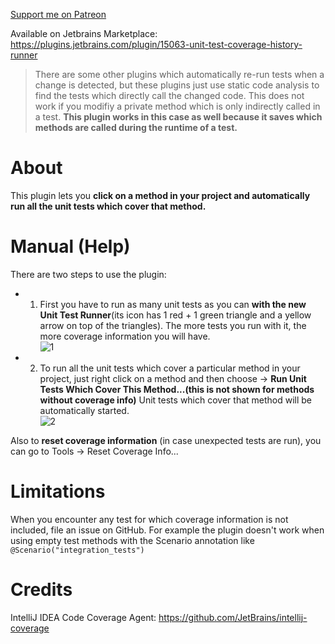 [Support me on Patreon](https://www.patreon.com/csabagabor?fan_landing=true)

Available on Jetbrains Marketplace: https://plugins.jetbrains.com/plugin/15063-unit-test-coverage-history-runner  

> There are some other plugins which automatically re-run tests when a change is detected, but these plugins just use static code analysis to find
the tests which directly call the changed code. This does not work if you modifiy a private method which is only indirectly called in a test.
**This plugin works in this case as well because it saves which methods are called during the runtime of a test.**

# About 
This plugin lets you **click on a method in your project and automatically run all the unit tests which cover that method.**

# Manual (Help)
There are two steps to use the plugin:  

- 1. First you have to run as many unit tests as you can **with the new Unit Test Runner**(its icon has 1 red + 1 green triangle and a yellow arrow on top of the triangles).
 The more tests you run with it, the more coverage information you will have.  
 ![1](https://user-images.githubusercontent.com/37183688/93020032-9edebc00-f5e3-11ea-8b1e-856fa5c9676c.png)

- 2. To run all the unit tests which cover a particular method in your project, just right click on a method
and then choose -> **Run Unit Tests Which Cover This Method...(this is not shown for methods without coverage info)**
 Unit tests which cover that method will be automatically started.  
![2](https://user-images.githubusercontent.com/37183688/93020034-9f775280-f5e3-11ea-8721-5821a04b898a.png)


Also to **reset coverage information** (in case unexpected tests are run), you can go to Tools -> Reset Coverage Info...

# Limitations
When you encounter any test for which coverage information is not included, file an issue on GitHub.
For example the plugin doesn't work when using empty test methods with the Scenario annotation like <code>@Scenario("integration_tests")</code>

# Credits
IntelliJ IDEA Code Coverage Agent: https://github.com/JetBrains/intellij-coverage
